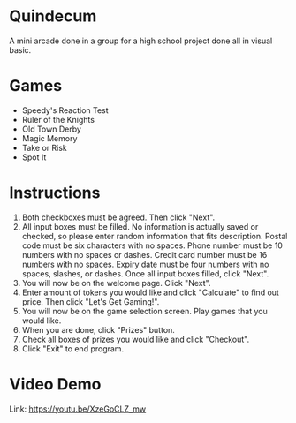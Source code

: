 # Quindecum
A mini arcade done in a group for a high school project done all in visual basic.

# Games
- Speedy's Reaction Test
- Ruler of the Knights
- Old Town Derby 
- Magic Memory
- Take or Risk
- Spot It

# Instructions
1. Both checkboxes must be agreed. Then click "Next".
2. All input boxes must be filled. No information is actually saved or checked, so please enter random information that fits description. Postal code must be six characters with no spaces. Phone number must be 10 numbers with no spaces or dashes. Credit card number must be 16 numbers with no spaces. Expiry date must be four numbers with no spaces, slashes, or dashes. Once all input boxes filled, click "Next". 
3. You will now be on the welcome page. Click "Next".
4. Enter amount of tokens you would like and click "Calculate" to find out price. Then click "Let's Get Gaming!". 
5. You will now be on the game selection screen. Play games that you would like.
6. When you are done, click "Prizes" button.
7. Check all boxes of prizes you would like and click "Checkout".
8. Click "Exit" to end program.

# Video Demo
Link: https://youtu.be/XzeGoCLZ_mw

